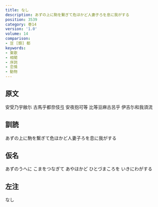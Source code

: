 ```yaml
---
title: なし
description: あずの上に駒を繋ぎて危ほかど人妻子ろを息に我がする
position: 3539
category: 巻14
version: '1.0'
volume: 14
comparison:
- 豆 [類] 都
keywords:
- 東歌
- 相聞
- 序詞
- 恋情
- 動物
---
```


## 原文

安受乃宇敝尓 古馬乎都奈伎弖 安夜抱可等 比等豆麻古呂乎 伊吉尓和我須流

## 訓読

あずの上に駒を繋ぎて危ほかど人妻子ろを息に我がする

## 仮名

あずのうへに こまをつなぎて あやほかど ひとづまころを いきにわがする

## 左注

なし
